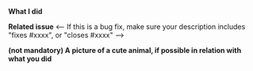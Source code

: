 **What I did**

**Related issue**
<-- If this is a bug fix, make sure your description includes "fixes #xxxx", or "closes #xxxx" -->

**(not mandatory) A picture of a cute animal, if possible in relation with what you did**
